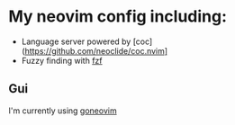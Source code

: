 # My neovim config including:

* Language server powered by [coc](https://github.com/neoclide/coc.nvim]
* Fuzzy finding with [fzf](https://github.com/junegunn/fzf)

## Gui

I'm currently using [goneovim](https://github.com/akiyosi/goneovim)

